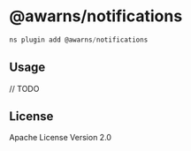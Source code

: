 # @awarns/notifications

```javascript
ns plugin add @awarns/notifications
```

## Usage

// TODO

## License

Apache License Version 2.0
